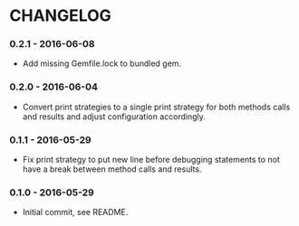# CHANGELOG

### 0.2.1 - 2016-06-08
- Add missing Gemfile.lock to bundled gem.

### 0.2.0 - 2016-06-04
- Convert print strategies to a single print strategy for both methods calls and results and adjust configuration accordingly.

### 0.1.1 - 2016-05-29
- Fix print strategy to put new line before debugging statements to not have a break between method calls and results.

### 0.1.0 - 2016-05-29
- Initial commit, see README.
